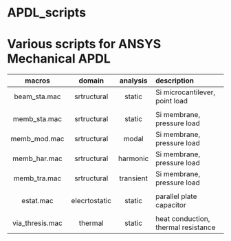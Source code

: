 # APDL_scripts

# Various scripts for ANSYS Mechanical APDL


| macros          |    domain      |  analysis |  description                        |
|:---------------:|:--------------:|:---------:|:------------------------------------|
| beam_sta.mac    |  srtructural   | static    | Si microcantilever, point load      |
|                 |                |           |                                     |
| memb_sta.mac    |  srtructural   | static    | Si membrane, pressure load          |
| memb_mod.mac    |  srtructural   | modal     | Si membrane, pressure load          |
| memb_har.mac    |  srtructural   | harmonic  | Si membrane, pressure load          |
| memb_tra.mac    |  srtructural   | transient | Si membrane, pressure load          |
|                 |                |           |                                     |
| estat.mac       |  elecrtostatic | static    | parallel plate capacitor            |
|                 |                |           |                                     |
| via_thresis.mac |  thermal       | static    | heat conduction, thermal resistance |
